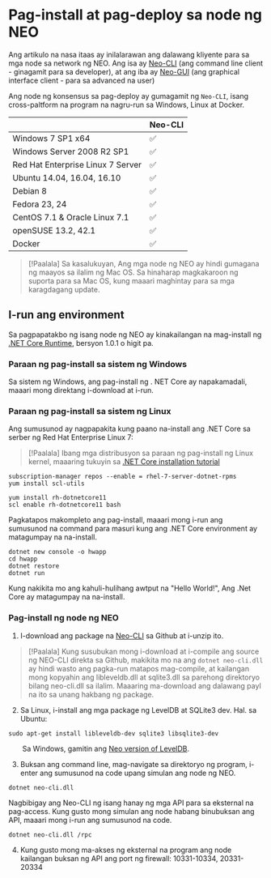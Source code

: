 # Pag-install at pag-deploy sa node ng NEO

Ang artikulo na nasa itaas ay inilalarawan ang dalawang kliyente para sa mga node sa network ng NEO. Ang isa ay [Neo-CLI](https://github.com/neo-project/neo-cli/releases) (ang command line client - ginagamit para sa developer), at ang iba ay [Neo-GUI](https://github.com/neo-project/neo-gui/releases) (ang graphical interface client - para sa advanced na user)

Ang node ng konsensus sa pag-deploy ay gumagamit ng `Neo-CLI`, isang cross-paltform na program na nagru-run sa Windows, Linux at Docker.

|                                   | Neo-CLI |
| --------------------------------- | ----------------- |
| Windows 7 SP1 x64                 | ✅                 |
| Windows Server 2008 R2 SP1        | ✅                 |
| Red Hat Enterprise Linux 7 Server | ✅                 |
| Ubuntu 14.04, 16.04, 16.10        | ✅                 |
| Debian 8                          | ✅                 |
| Fedora 23, 24                     | ✅                 |
| CentOS 7.1 & Oracle Linux 7.1     | ✅                 |
| openSUSE 13.2, 42.1               | ✅                 |
| Docker                            | ✅                 |

> [!Paalala]
> Sa kasalukuyan, Ang mga node ng NEO ay hindi gumagana ng maayos sa ilalim ng Mac OS. Sa hinaharap magkakaroon ng suporta para sa Mac OS, kung maaari maghintay para sa mga karagdagang update.

## I-run ang environment

Sa pagpapatakbo ng isang node ng NEO ay kinakailangan na mag-install ng [.NET Core Runtime](https://www.microsoft.com/net/download/core#/runtime), bersyon 1.0.1 o higit pa.

### Paraan ng pag-install sa sistem ng Windows

Sa sistem ng Windows, ang pag-install ng . NET Core ay napakamadali, maaari mong direktang i-download at i-run.

### Paraan ng pag-install sa sistem ng Linux

Ang sumusunod ay nagpapakita kung paano na-install ang .NET Core sa serber ng Red Hat Enterprise Linux 7:

> [!Paalala]
> Ibang mga distribusyon sa paraan ng pag-install ng Linux kernel, maaaring tukuyin sa [.NET Core installation tutorial](https://www.snetnet/core#linuxredhat)


```
subscription-manager repos --enable = rhel-7-server-dotnet-rpms
yum install scl-utils
```

```
yum install rh-dotnetcore11
scl enable rh-dotnetcore11 bash
```

Pagkatapos makompleto ang pag-install, maaari mong i-run ang sumusunod na command para masuri kung ang .NET Core environment ay matagumpay na na-install.

```
dotnet new console -o hwapp
cd hwapp
dotnet restore
dotnet run
```

Kung nakikita mo ang kahuli-hulihang awtput na "Hello World!", Ang .Net Core ay matagumpay na na-install.


### Pag-install ng node ng NEO

1. I-download ang package na [Neo-CLI](https://github.com/neo-project/neo-cli/releases) sa Github at i-unzip ito.

> [!Paalala]
> Kung susubukan mong i-download at i-compile ang source ng NEO-CLI direkta sa Github, makikita mo na ang `dotnet neo-cli.dll` ay hindi wasto ang pagka-run matapos mag-compile, at kailangan mong kopyahin ang libleveldb.dll at sqlite3.dll sa parehong direktoryo bilang neo-cli.dll sa ilalim. Maaaring ma-download ang dalawang payl na ito sa unang hakbang ng package.

2. Sa Linux, i-install ang mga package ng LevelDB at SQLite3 dev. Hal. sa Ubuntu:

```
sudo apt-get install libleveldb-dev sqlite3 libsqlite3-dev
```
&nbsp;&nbsp;&nbsp;&nbsp;&nbsp;&nbsp;&nbsp;Sa Windows, gamitin ang [Neo version of LevelDB](https://github.com/neo-project/leveldb).

3. Buksan ang command line, mag-navigate sa direktoryo ng program, i-enter ang sumusunod na code upang simulan ang node ng NEO.

```
dotnet neo-cli.dll
```

Nagbibigay ang Neo-CLI ng isang hanay ng mga API para sa eksternal na pag-access. Kung gusto mong simulan ang node habang binubuksan ang API, maaari mong i-run ang sumusunod na code.
```
dotnet neo-cli.dll /rpc
```
4. Kung gusto mong ma-akses ng eksternal na program ang node kailangan buksan ng API ang port ng firewall: 10331-10334, 20331-20334
